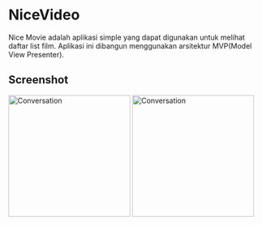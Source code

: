 # NiceVideo
Nice Movie adalah aplikasi simple yang dapat digunakan untuk melihat daftar list film. Aplikasi ini dibangun menggunakan arsitektur MVP(Model View Presenter).

## Screenshot

<img src="https://user-images.githubusercontent.com/56247115/116190891-9ba0d680-a755-11eb-829d-f14a1af63f5f.jpg" alt="Conversation" width="240"/>
<img src="https://user-images.githubusercontent.com/56247115/116190846-8c218d80-a755-11eb-85cc-275dcdc7bd6f.jpg" alt="Conversation" width="240"/>